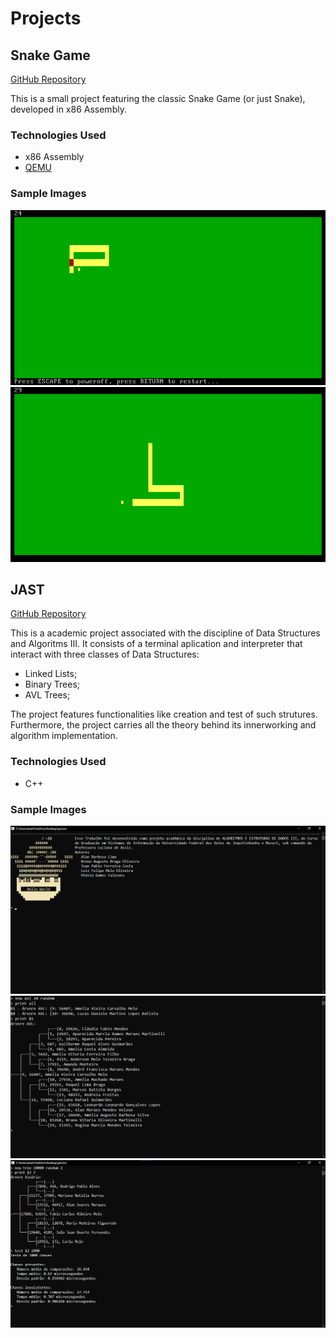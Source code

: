 # Projects

## Snake Game

[GitHub Repository](https://github.com/AlanLima287/snake)

This is a small project featuring the classic Snake Game (or just Snake), developed in x86 Assembly.

### Technologies Used

- x86 Assembly
- [QEMU](https://www.qemu.org)


### Sample Images

![image](./assets/snake/snake-0.png)
![image](./assets/snake/snake-1.png)

## JAST

[GitHub Repository](https://github.com/AlanLima287/Binary_Tree)

This is a academic project associated with the discipline of Data Structures and Algoritms III. It consists of a terminal aplication and interpreter that interact with three classes of Data Structures:

- Linked Lists;
- Binary Trees;
- AVL Trees;

The project features functionalities like creation and test of such strutures. Furthermore, the project carries all the theory behind its innerworking and algorithm implementation.

### Technologies Used

- C++

### Sample Images

![image](./assets/JAST/sample-0.png)
![image](./assets/JAST/sample-1.png)
![image](./assets/JAST/sample-2.png)
